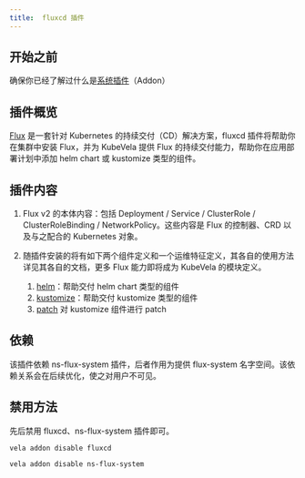 ```yaml
---
title:  fluxcd 插件
---
```


## 开始之前

确保你已经了解过什么是[系统插件](../../end-user/addons/introduction)（Addon）

## 插件概览

[Flux](https://fluxcd.io/) 是一套针对 Kubernetes 的持续交付（CD）解决方案，fluxcd 插件将帮助你在集群中安装 Flux，并为 KubeVela 提供 Flux 的持续交付能力，帮助你在应用部署计划中添加 helm chart 或 kustomize 类型的组件。

## 插件内容

1. Flux v2 的本体内容：包括 Deployment / Service / ClusterRole / ClusterRoleBinding / NetworkPolicy。这些内容是 Flux 的控制器、CRD 以及与之配合的 Kubernetes 对象。

2. 随插件安装的将有如下两个组件定义和一个运维特征定义，其各自的使用方法详见其各自的文档，更多 Flux 能力即将成为 KubeVela 的模块定义。

    1. [helm](../../end-user/components/helm)：帮助交付 helm chart 类型的组件
    2. [kustomize](../../end-user/components/kustomize)：帮助交付 kustomize 类型的组件
    3. [patch](../../end-user/traits/kustomize-patch) 对 kustomize 组件进行 patch

## 依赖

该插件依赖 ns-flux-system 插件，后者作用为提供 flux-system 名字空间。该依赖关系会在后续优化，使之对用户不可见。

## 禁用方法

先后禁用 fluxcd、ns-flux-system 插件即可。

```shell
vela addon disable fluxcd
```

```shell
vela addon disable ns-flux-system
```

